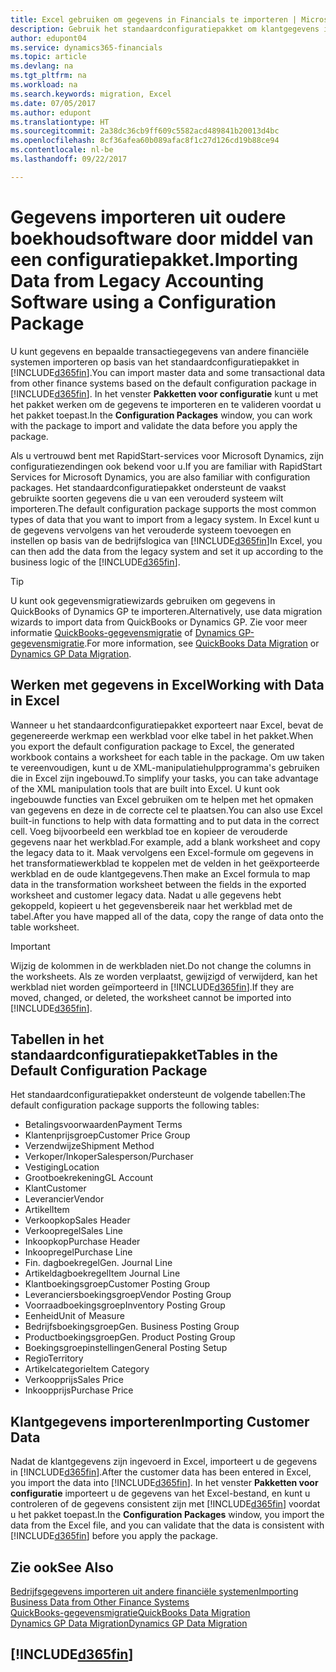 ```yaml
---
title: Excel gebruiken om gegevens in Financials te importeren | Microsoft Docs
description: Gebruik het standaardconfiguratiepakket om klantgegevens in Excel toe te voegen en weer in Dynamics 365 for Financials te importeren.
author: edupont04
ms.service: dynamics365-financials
ms.topic: article
ms.devlang: na
ms.tgt_pltfrm: na
ms.workload: na
ms.search.keywords: migration, Excel
ms.date: 07/05/2017
ms.author: edupont
ms.translationtype: HT
ms.sourcegitcommit: 2a38dc36cb9ff609c5582acd489841b20013d4bc
ms.openlocfilehash: 8cf36afea60b089afac8f1c27d126cd19b88ce94
ms.contentlocale: nl-be
ms.lasthandoff: 09/22/2017

---
```

# <a name="importing-data-from-legacy-accounting-software-using-a-configuration-package"></a><span data-ttu-id="14050-103">Gegevens importeren uit oudere boekhoudsoftware door middel van een configuratiepakket.</span><span class="sxs-lookup"><span data-stu-id="14050-103">Importing Data from Legacy Accounting Software using a Configuration Package</span></span>
<span data-ttu-id="14050-104">U kunt gegevens en bepaalde transactiegegevens van andere financiële systemen importeren op basis van het standaardconfiguratiepakket in [!INCLUDE[d365fin](includes/d365fin_md.md)].</span><span class="sxs-lookup"><span data-stu-id="14050-104">You can import master data and some transactional data from other finance systems based on the default configuration package in [!INCLUDE[d365fin](includes/d365fin_md.md)].</span></span> <span data-ttu-id="14050-105">In het venster **Pakketten voor configuratie** kunt u met het pakket werken om de gegevens te importeren en te valideren voordat u het pakket toepast.</span><span class="sxs-lookup"><span data-stu-id="14050-105">In the **Configuration Packages** window, you can work with the package to import and validate the data before you apply the package.</span></span>  

<span data-ttu-id="14050-106">Als u vertrouwd bent met RapidStart-services voor Microsoft Dynamics, zijn configuratiezendingen ook bekend voor u.</span><span class="sxs-lookup"><span data-stu-id="14050-106">If you are familiar with RapidStart Services for Microsoft Dynamics, you are also familiar with configuration packages.</span></span> <span data-ttu-id="14050-107">Het standaardconfiguratiepakket ondersteunt de vaakst gebruikte soorten gegevens die u van een verouderd systeem wilt importeren.</span><span class="sxs-lookup"><span data-stu-id="14050-107">The default configuration package supports the most common types of data that you want to import from a legacy system.</span></span> <span data-ttu-id="14050-108">In Excel kunt u de gegevens vervolgens van het verouderde systeem toevoegen en instellen op basis van de bedrijfslogica van [!INCLUDE[d365fin](includes/d365fin_md.md)]</span><span class="sxs-lookup"><span data-stu-id="14050-108">In Excel, you can then add the data from the legacy system and set it up according to the business logic of the [!INCLUDE[d365fin](includes/d365fin_md.md)].</span></span>  

> [!TIP]  
>   <span data-ttu-id="14050-109">U kunt ook gegevensmigratiewizards gebruiken om gegevens in QuickBooks of Dynamics GP te importeren.</span><span class="sxs-lookup"><span data-stu-id="14050-109">Alternatively, use data migration wizards to import data from QuickBooks or Dynamics GP.</span></span> <span data-ttu-id="14050-110">Zie voor meer informatie [QuickBooks-gegevensmigratie](ui-extensions-quickbooks-data-migration.md) of [Dynamics GP-gegevensmigratie](ui-extensions-dynamicsgp-data-migration.md).</span><span class="sxs-lookup"><span data-stu-id="14050-110">For more information, see [QuickBooks Data Migration](ui-extensions-quickbooks-data-migration.md) or [Dynamics GP Data Migration](ui-extensions-dynamicsgp-data-migration.md).</span></span>  

## <a name="working-with-data-in-excel"></a><span data-ttu-id="14050-111">Werken met gegevens in Excel</span><span class="sxs-lookup"><span data-stu-id="14050-111">Working with Data in Excel</span></span>
<span data-ttu-id="14050-112">Wanneer u het standaardconfiguratiepakket exporteert naar Excel, bevat de gegenereerde werkmap een werkblad voor elke tabel in het pakket.</span><span class="sxs-lookup"><span data-stu-id="14050-112">When you export the default configuration package to Excel, the generated workbook contains a worksheet for each table in the package.</span></span> <span data-ttu-id="14050-113">Om uw taken te vereenvoudigen, kunt u de XML-manipulatiehulpprogramma's gebruiken die in Excel zijn ingebouwd.</span><span class="sxs-lookup"><span data-stu-id="14050-113">To simplify your tasks, you can take advantage of the XML manipulation tools that are built into Excel.</span></span> <span data-ttu-id="14050-114">U kunt ook ingebouwde functies van Excel gebruiken om te helpen met het opmaken van gegevens en deze in de correcte cel te plaatsen.</span><span class="sxs-lookup"><span data-stu-id="14050-114">You can also use Excel built-in functions to help with data formatting and to put data in the correct cell.</span></span> <span data-ttu-id="14050-115">Voeg bijvoorbeeld een werkblad toe en kopieer de verouderde gegevens naar het werkblad.</span><span class="sxs-lookup"><span data-stu-id="14050-115">For example, add a blank worksheet and copy the legacy data to it.</span></span> <span data-ttu-id="14050-116">Maak vervolgens een Excel-formule om gegevens in het transformatiewerkblad te koppelen met de velden in het geëxporteerde werkblad en de oude klantgegevens.</span><span class="sxs-lookup"><span data-stu-id="14050-116">Then make an Excel formula to map data in the transformation worksheet between the fields in the exported worksheet and customer legacy data.</span></span> <span data-ttu-id="14050-117">Nadat u alle gegevens hebt gekoppeld, kopieert u het gegevensbereik naar het werkblad met de tabel.</span><span class="sxs-lookup"><span data-stu-id="14050-117">After you have mapped all of the data, copy the range of data onto the table worksheet.</span></span>  

> [!IMPORTANT]  
>  <span data-ttu-id="14050-118">Wijzig de kolommen in de werkbladen niet.</span><span class="sxs-lookup"><span data-stu-id="14050-118">Do not change the columns in the worksheets.</span></span> <span data-ttu-id="14050-119">Als ze worden verplaatst, gewijzigd of verwijderd, kan het werkblad niet worden geïmporteerd in [!INCLUDE[d365fin](includes/d365fin_md.md)].</span><span class="sxs-lookup"><span data-stu-id="14050-119">If they are moved, changed, or deleted, the worksheet cannot be imported into [!INCLUDE[d365fin](includes/d365fin_md.md)].</span></span>

## <a name="tables-in-the-default-configuration-package"></a><span data-ttu-id="14050-120">Tabellen in het standaardconfiguratiepakket</span><span class="sxs-lookup"><span data-stu-id="14050-120">Tables in the Default Configuration Package</span></span>
<span data-ttu-id="14050-121">Het standaardconfiguratiepakket ondersteunt de volgende tabellen:</span><span class="sxs-lookup"><span data-stu-id="14050-121">The default configuration package supports the following tables:</span></span>

-   <span data-ttu-id="14050-122">Betalingsvoorwaarden</span><span class="sxs-lookup"><span data-stu-id="14050-122">Payment Terms</span></span>
-   <span data-ttu-id="14050-123">Klantenprijsgroep</span><span class="sxs-lookup"><span data-stu-id="14050-123">Customer Price Group</span></span>
-   <span data-ttu-id="14050-124">Verzendwijze</span><span class="sxs-lookup"><span data-stu-id="14050-124">Shipment Method</span></span>
-   <span data-ttu-id="14050-125">Verkoper/Inkoper</span><span class="sxs-lookup"><span data-stu-id="14050-125">Salesperson/Purchaser</span></span>
-   <span data-ttu-id="14050-126">Vestiging</span><span class="sxs-lookup"><span data-stu-id="14050-126">Location</span></span>
-   <span data-ttu-id="14050-127">Grootboekrekening</span><span class="sxs-lookup"><span data-stu-id="14050-127">GL Account</span></span>
-   <span data-ttu-id="14050-128">Klant</span><span class="sxs-lookup"><span data-stu-id="14050-128">Customer</span></span>
-   <span data-ttu-id="14050-129">Leverancier</span><span class="sxs-lookup"><span data-stu-id="14050-129">Vendor</span></span>
-   <span data-ttu-id="14050-130">Artikel</span><span class="sxs-lookup"><span data-stu-id="14050-130">Item</span></span>
-   <span data-ttu-id="14050-131">Verkoopkop</span><span class="sxs-lookup"><span data-stu-id="14050-131">Sales Header</span></span>
-   <span data-ttu-id="14050-132">Verkoopregel</span><span class="sxs-lookup"><span data-stu-id="14050-132">Sales Line</span></span>
-   <span data-ttu-id="14050-133">Inkoopkop</span><span class="sxs-lookup"><span data-stu-id="14050-133">Purchase Header</span></span>
-   <span data-ttu-id="14050-134">Inkoopregel</span><span class="sxs-lookup"><span data-stu-id="14050-134">Purchase Line</span></span>
-   <span data-ttu-id="14050-135">Fin. dagboekregel</span><span class="sxs-lookup"><span data-stu-id="14050-135">Gen. Journal Line</span></span>
-   <span data-ttu-id="14050-136">Artikeldagboekregel</span><span class="sxs-lookup"><span data-stu-id="14050-136">Item Journal Line</span></span>
-   <span data-ttu-id="14050-137">Klantboekingsgroep</span><span class="sxs-lookup"><span data-stu-id="14050-137">Customer Posting Group</span></span>
-   <span data-ttu-id="14050-138">Leveranciersboekingsgroep</span><span class="sxs-lookup"><span data-stu-id="14050-138">Vendor Posting Group</span></span>
-   <span data-ttu-id="14050-139">Voorraadboekingsgroep</span><span class="sxs-lookup"><span data-stu-id="14050-139">Inventory Posting Group</span></span>
-   <span data-ttu-id="14050-140">Eenheid</span><span class="sxs-lookup"><span data-stu-id="14050-140">Unit of Measure</span></span>
-   <span data-ttu-id="14050-141">Bedrijfsboekingsgroep</span><span class="sxs-lookup"><span data-stu-id="14050-141">Gen. Business Posting Group</span></span>
-   <span data-ttu-id="14050-142">Productboekingsgroep</span><span class="sxs-lookup"><span data-stu-id="14050-142">Gen. Product Posting Group</span></span>
-   <span data-ttu-id="14050-143">Boekingsgroepinstellingen</span><span class="sxs-lookup"><span data-stu-id="14050-143">General Posting Setup</span></span>
-   <span data-ttu-id="14050-144">Regio</span><span class="sxs-lookup"><span data-stu-id="14050-144">Territory</span></span>
-   <span data-ttu-id="14050-145">Artikelcategorie</span><span class="sxs-lookup"><span data-stu-id="14050-145">Item Category</span></span>
-   <span data-ttu-id="14050-146">Verkoopprijs</span><span class="sxs-lookup"><span data-stu-id="14050-146">Sales Price</span></span>
-   <span data-ttu-id="14050-147">Inkoopprijs</span><span class="sxs-lookup"><span data-stu-id="14050-147">Purchase Price</span></span>

## <a name="importing-customer-data"></a><span data-ttu-id="14050-148">Klantgegevens importeren</span><span class="sxs-lookup"><span data-stu-id="14050-148">Importing Customer Data</span></span>
<span data-ttu-id="14050-149">Nadat de klantgegevens zijn ingevoerd in Excel, importeert u de gegevens in [!INCLUDE[d365fin](includes/d365fin_md.md)].</span><span class="sxs-lookup"><span data-stu-id="14050-149">After the customer data has been entered in Excel, you import the data into [!INCLUDE[d365fin](includes/d365fin_md.md)].</span></span> <span data-ttu-id="14050-150">In het venster **Pakketten voor configuratie** importeert u de gegevens van het Excel-bestand, en kunt u controleren of de gegevens consistent zijn met [!INCLUDE[d365fin](includes/d365fin_md.md)] voordat u het pakket toepast.</span><span class="sxs-lookup"><span data-stu-id="14050-150">In the **Configuration Packages** window, you import the data from the Excel file, and you can validate that the data is consistent with [!INCLUDE[d365fin](includes/d365fin_md.md)] before you apply the package.</span></span>

## <a name="see-also"></a><span data-ttu-id="14050-151">Zie ook</span><span class="sxs-lookup"><span data-stu-id="14050-151">See Also</span></span>
[<span data-ttu-id="14050-152">Bedrijfsgegevens importeren uit andere financiële systemen</span><span class="sxs-lookup"><span data-stu-id="14050-152">Importing Business Data from Other Finance Systems</span></span>](upload-data.md)  
[<span data-ttu-id="14050-153">QuickBooks-gegevensmigratie</span><span class="sxs-lookup"><span data-stu-id="14050-153">QuickBooks Data Migration</span></span>](ui-extensions-quickbooks-data-migration.md)  
[<span data-ttu-id="14050-154">Dynamics GP Data Migration</span><span class="sxs-lookup"><span data-stu-id="14050-154">Dynamics GP Data Migration</span></span>](ui-extensions-dynamicsgp-data-migration.md)  

## [!INCLUDE[d365fin](includes/free_trial_md.md)]

